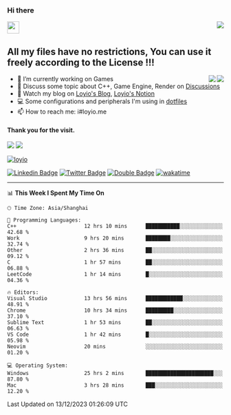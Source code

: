 <h3 align="left">Hi there</h3>
<img src='https://em-content.zobj.net/source/animated-noto-color-emoji/356/waving-hand_light-skin-tone_1f44b-1f3fb_1f3fb.gif' width='28' />
<a align="right" href="https://github.com/loyio/loyio/blob/master/STAR/README.md"><img align="right" src="https://img.shields.io/badge/LOYIO-STAR-green" /></a>

## All my files have no restrictions, You can use it freely according to the License !!!

<a href="https://github.com/loyio#gh-light-mode-only">
     <img align="right"  src="https://loy-readme.vercel.app/api/top-langs/?username=loyio&langs_count=6&hide=css,html,jupyter%20notebook" />
</a>

<a href="https://github.com/loyio#gh-dark-mode-only">
  <img align="right"  src="https://loy-readme.vercel.app/api/top-langs/?username=loyio&langs_count=6&theme=slateorange&hide=css,html,jupyter%20notebook" />
</a>



- 🔭 I’m currently working on Games
- 💬 Discuss some topic about C++, Game Engine, Render on [Discussions](https://github.com/loyio/loyio/discussions)
- 📔 Watch my blog on [Loyio's Blog](https://loyio.me), [Loyio's Notion](https://loyio.notion.site/loyio/Loyio-s-Dashboard-2f56bd29222a445ea9d9e8802a1ac83b)
- 💻 Some configurations and peripherals I'm using in [dotfiles](https://github.com/loyio/dotfiles)
- 📫 How to reach me: i#loyio.me


#### Thank you for the visit.
<img src="http://profile-counter.glitch.me/loyio/count.svg" />

<img src="https://loy-readme.vercel.app/api?username=loyio&show_icons=true&hide=stars&include_all_commits=true&hide_title=true&theme=slateorange" />

     

[![loyio](https://github-profile-trophy.vercel.app/?username=loyio&theme=onedark&column=4)](https://github.com/loyio)

[![Linkedin Badge](https://img.shields.io/badge/-@loyio-0077b5?style=flat-square&logo=Linkedin&logoColor=white&labelColor=0077b5&link=https://www.linkedin.com/in/loyio-hex-363172158/)](https://www.linkedin.com/in/loyio-hex-363172158/)
[![Twitter Badge](https://img.shields.io/badge/-@loyiome-000000?style=flat-square&labelColor=000000&logo=x&logoColor=white&link=https://twitter.com/loyiome)](https://twitter.com/loyiome)
[![Double Badge](https://img.shields.io/badge/@loyio-007722?style=flat&logo=Douban&logoColor=white)](https://www.douban.com/people/susmote)
[![wakatime](https://wakatime.com/badge/user/c0ddc104-5a20-41d1-ab9a-c4d9ea20a4d9.svg)](https://wakatime.com/@c0ddc104-5a20-41d1-ab9a-c4d9ea20a4d9)

-------
<!--START_SECTION:waka-->
📊 **This Week I Spent My Time On** 

```text
🕑︎ Time Zone: Asia/Shanghai

💬 Programming Languages: 
C++                      12 hrs 10 mins      ███████████░░░░░░░░░░░░░░   42.68 % 
Work                     9 hrs 20 mins       ████████░░░░░░░░░░░░░░░░░   32.74 % 
Other                    2 hrs 36 mins       ██░░░░░░░░░░░░░░░░░░░░░░░   09.12 % 
C                        1 hr 57 mins        ██░░░░░░░░░░░░░░░░░░░░░░░   06.88 % 
LeetCode                 1 hr 14 mins        █░░░░░░░░░░░░░░░░░░░░░░░░   04.36 % 

🔥 Editors: 
Visual Studio            13 hrs 56 mins      ████████████░░░░░░░░░░░░░   48.91 % 
Chrome                   10 hrs 34 mins      █████████░░░░░░░░░░░░░░░░   37.10 % 
Sublime Text             1 hr 53 mins        ██░░░░░░░░░░░░░░░░░░░░░░░   06.63 % 
VS Code                  1 hr 42 mins        █░░░░░░░░░░░░░░░░░░░░░░░░   05.98 % 
Neovim                   20 mins             ░░░░░░░░░░░░░░░░░░░░░░░░░   01.20 % 

💻 Operating System: 
Windows                  25 hrs 2 mins       ██████████████████████░░░   87.80 % 
Mac                      3 hrs 28 mins       ███░░░░░░░░░░░░░░░░░░░░░░   12.20 % 
```


 Last Updated on 13/12/2023 01:26:09 UTC
<!--END_SECTION:waka-->
